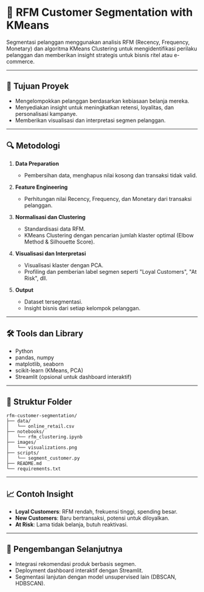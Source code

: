 # 🧠 RFM Customer Segmentation with KMeans

Segmentasi pelanggan menggunakan analisis RFM (Recency, Frequency, Monetary) dan algoritma KMeans Clustering untuk mengidentifikasi perilaku pelanggan dan memberikan insight strategis untuk bisnis ritel atau e-commerce.

---

## 📌 Tujuan Proyek

- Mengelompokkan pelanggan berdasarkan kebiasaan belanja mereka.
- Menyediakan insight untuk meningkatkan retensi, loyalitas, dan personalisasi kampanye.
- Memberikan visualisasi dan interpretasi segmen pelanggan.

---

## 🔍 Metodologi

1. **Data Preparation**
   - Pembersihan data, menghapus nilai kosong dan transaksi tidak valid.

2. **Feature Engineering**
   - Perhitungan nilai Recency, Frequency, dan Monetary dari transaksi pelanggan.

3. **Normalisasi dan Clustering**
   - Standardisasi data RFM.
   - KMeans Clustering dengan pencarian jumlah klaster optimal (Elbow Method & Silhouette Score).

4. **Visualisasi dan Interpretasi**
   - Visualisasi klaster dengan PCA.
   - Profiling dan pemberian label segmen seperti "Loyal Customers", "At Risk", dll.

5. **Output**
   - Dataset tersegmentasi.
   - Insight bisnis dari setiap kelompok pelanggan.

---

## 🛠️ Tools dan Library

- Python
- pandas, numpy
- matplotlib, seaborn
- scikit-learn (KMeans, PCA)
- Streamlit (opsional untuk dashboard interaktif)

---

## 📁 Struktur Folder

```
rfm-customer-segmentation/
├── data/
│   └── online_retail.csv
├── notebooks/
│   └── rfm_clustering.ipynb
├── images/
│   └── visualizations.png
├── scripts/
│   └── segment_customer.py
├── README.md
└── requirements.txt
```

---

## 📈 Contoh Insight

- **Loyal Customers**: RFM rendah, frekuensi tinggi, spending besar.
- **New Customers**: Baru bertransaksi, potensi untuk diloyalkan.
- **At Risk**: Lama tidak belanja, butuh reaktivasi.

---

## 🚀 Pengembangan Selanjutnya

- Integrasi rekomendasi produk berbasis segmen.
- Deployment dashboard interaktif dengan Streamlit.
- Segmentasi lanjutan dengan model unsupervised lain (DBSCAN, HDBSCAN).



